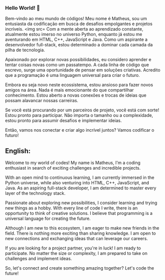 ### Hello World! 👋


Bem-vindo ao meu mundo de códigos! Meu nome é Matheus, sou um entusiasta da codificação em busca de desafios empolgantes e projetos incríveis.
<img src=
Com a mente aberta ao aprendizado constante, atualmente estou imerso no universo Python, enquanto já estou me aventurando em HTML, C++, JavaScript e Java. Como um aspirante a desenvolvedor full-stack, estou determinado a dominar cada camada da pilha de tecnologia.

Apaixonado por explorar novas possibilidades, eu considero aprender e tentar coisas novas como um passatempo. A cada linha de código que escrevo, surge uma oportunidade de pensar em soluções criativas. Acredito que a programação é uma linguagem universal para criar o futuro.

Embora eu seja novo neste ecossistema, estou ansioso para fazer novos amigos na área. Nada é mais emocionante do que compartilhar conhecimento. Estou aberto a novas conexões e trocas de ideias que possam alavancar nossas carreiras.

Se você está procurando por um parceiros de projeto, você está com sorte! Estou pronto para participar. Não importa o tamanho ou a complexidade, estou pronto para assumir desafios e implementar ideias.

Então, vamos nos conectar e criar algo incrível juntos? Vamos codificar o futuro!

## English:

Welcome to my world of codes! My name is Matheus, I'm a coding enthusiast in search of exciting challenges and incredible projects.

With an open mind to continuous learning, I am currently immersed in the Python universe, while also venturing into HTML, C++, JavaScript, and Java. As an aspiring full-stack developer, I am determined to master every layer of the technology stack.

Passionate about exploring new possibilities, I consider learning and trying new things as a hobby. With every line of code I write, there is an opportunity to think of creative solutions. I believe that programming is a universal language for creating the future.

Although I am new to this ecosystem, I am eager to make new friends in the field. There is nothing more exciting than sharing knowledge. I am open to new connections and exchanging ideas that can leverage our careers.

If you are looking for a project partner, you're in luck! I am ready to participate. No matter the size or complexity, I am prepared to take on challenges and implement ideas.

So, let's connect and create something amazing together? Let's code the future!


<!--
**mathlimam/mathlimam** is a ✨ _special_ ✨ repository because its `README.md` (this file) appears on your GitHub profile.

Here are some ideas to get you started:

- 🔭 I’m currently working on ...
- 🌱 I’m currently learning ...
- 👯 I’m looking to collaborate on ...
- 🤔 I’m looking for help with ...
- 💬 Ask me about ...
- 📫 How to reach me: ...
- 😄 Pronouns: ...
- ⚡ Fun fact: ...
-->
